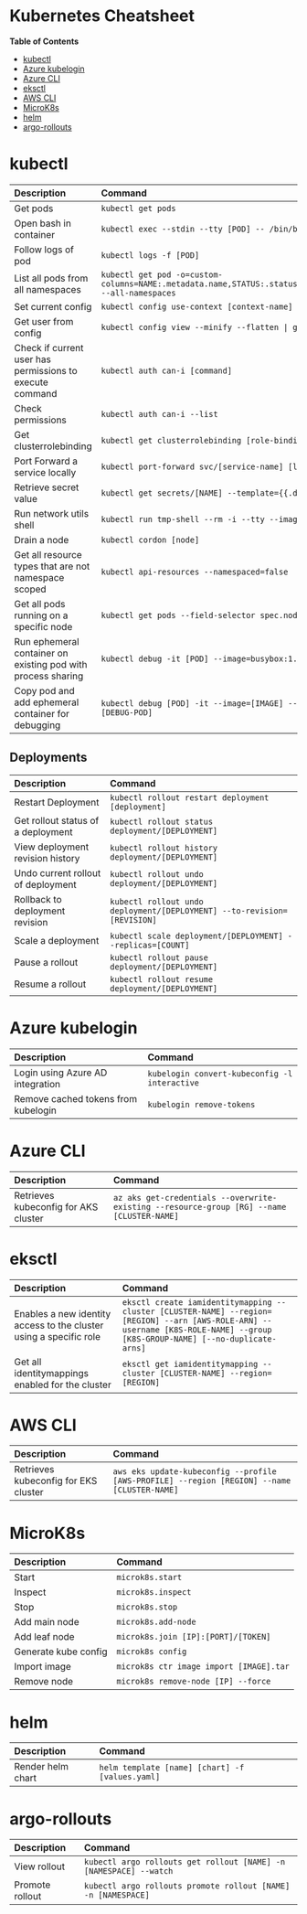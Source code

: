 # Kubernetes Cheatsheet

<!-- START doctoc generated TOC please keep comment here to allow auto update -->
<!-- DON'T EDIT THIS SECTION, INSTEAD RE-RUN doctoc TO UPDATE -->
**Table of Contents**

- [kubectl](#kubectl)
- [Azure kubelogin](#azure-kubelogin)
- [Azure CLI](#azure-cli)
- [eksctl](#eksctl)
- [AWS CLI](#aws-cli)
- [MicroK8s](#microk8s)
- [helm](#helm)
- [argo-rollouts](#argo-rollouts)

<!-- END doctoc generated TOC please keep comment here to allow auto update -->

# kubectl

| Description                                              | Command                                                      |
| :------------------------------------------------------- | :----------------------------------------------------------- |
| Get pods | `kubectl get pods` |
| Open bash in container | `kubectl exec --stdin --tty [POD] -- /bin/bash` |
| Follow logs of pod | `kubectl logs -f [POD]` |
| List all pods from all namespaces | `kubectl get pod -o=custom-columns=NAME:.metadata.name,STATUS:.status.phase,NODE:.spec.nodeName --all-namespaces` |
| Set current config                                       | `kubectl config use-context [context-name]`                  |
| Get user from config                                     | `kubectl config view --minify --flatten \| grep user` |
| Check if current user has permissions to execute command | `kubectl auth can-i [command]`                               |
| Check permissions                                        | `kubectl auth can-i --list`                                  |
| Get clusterrolebinding                                   | `kubectl get clusterrolebinding [role-binding-name] -o json` |
| Port Forward a service locally | `kubectl port-forward svc/[service-name] [local-port]:[k8s-port]` |
| Retrieve secret value | `kubectl get secrets/[NAME] --template={{.data[.PATH]}} \| base64 -d` |
| Run network utils shell | `kubectl run tmp-shell --rm -i --tty --image nicolaka/netshoot` |
| Drain a node | `kubectl cordon [node]` |
| Get all resource types that are not namespace scoped| `kubectl api-resources --namespaced=false` |
| Get all pods running on a specific node | `kubectl get pods --field-selector spec.nodeName=node2 -A` |
| Run ephemeral container on existing pod with process sharing | `kubectl debug -it [POD] --image=busybox:1.28 --target=[CONTAINER]` |
| Copy pod and add ephemeral container for debugging | `kubectl debug [POD] -it --image=[IMAGE] --share-processes --copy-to=[DEBUG-POD]` |


## Deployments

| Description                                              | Command                                                      |
| :------------------------------------------------------- | :----------------------------------------------------------- |
| Restart Deployment | `kubectl rollout restart deployment [deployment]` |
| Get rollout status of a deployment | `kubectl rollout status deployment/[DEPLOYMENT]` |
| View deployment revision history | `kubectl rollout history deployment/[DEPLOYMENT]` |
| Undo current rollout of deployment | `kubectl rollout undo deployment/[DEPLOYMENT]` |
| Rollback to deployment revision | `kubectl rollout undo deployment/[DEPLOYMENT] --to-revision=[REVISION]` |
| Scale a deployment | `kubectl scale deployment/[DEPLOYMENT] --replicas=[COUNT]` |
| Pause a rollout | `kubectl rollout pause deployment/[DEPLOYMENT]` |
| Resume a rollout | `kubectl rollout resume deployment/[DEPLOYMENT]` |

# Azure kubelogin

| Description                         | Command                                       |
| :---------------------------------- | :-------------------------------------------- |
| Login using Azure AD integration    | `kubelogin convert-kubeconfig -l interactive` |
| Remove cached tokens from kubelogin | `kubelogin remove-tokens`                     |

# Azure CLI

| Description                         | Command                                       |
| :---------------------------------- | :-------------------------------------------- |
| Retrieves kubeconfig for AKS cluster | `az aks get-credentials --overwrite-existing --resource-group [RG] --name [CLUSTER-NAME]` |

# eksctl

| Description                         | Command                                       |
| :---------------------------------- | :-------------------------------------------- |
| Enables a new identity access to the cluster using a specific role | `eksctl create iamidentitymapping --cluster [CLUSTER-NAME] --region=[REGION] --arn [AWS-ROLE-ARN] --username [K8S-ROLE-NAME] --group [K8S-GROUP-NAME] [--no-duplicate-arns]` |
| Get all identitymappings enabled for the cluster | `eksctl get iamidentitymapping --cluster [CLUSTER-NAME] --region=[REGION]` |

# AWS CLI

| Description                         | Command                                       |
| :---------------------------------- | :-------------------------------------------- |
| Retrieves kubeconfig for EKS cluster | `aws eks update-kubeconfig --profile [AWS-PROFILE] --region [REGION] --name [CLUSTER-NAME]`|

# MicroK8s

| Description                         | Command                                       |
| :---------------------------------- | :-------------------------------------------- |
| Start | `microk8s.start` |
| Inspect | `microk8s.inspect` |
| Stop | `microk8s.stop` |
| Add main node | `microk8s.add-node` |
| Add leaf node | `microk8s.join [IP]:[PORT]/[TOKEN]` |
| Generate kube config | `microk8s config` |
| Import image | `microk8s ctr image import [IMAGE].tar` |
| Remove node | `microk8s remove-node [IP] --force` |

# helm

| Description | Command |
| :---------- | :------ |
| Render helm chart | `helm template [name] [chart] -f [values.yaml]` |

# argo-rollouts

| Description | Command |
| :---------- | :------ |
| View rollout | `kubectl argo rollouts get rollout [NAME] -n [NAMESPACE] --watch` |
| Promote rollout | `kubectl argo rollouts promote rollout [NAME] -n [NAMESPACE]` |
